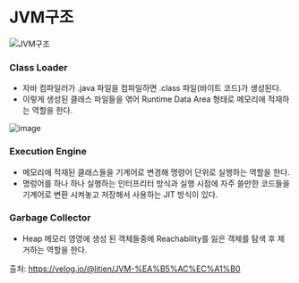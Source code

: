 # JVM구조
![JVM구조](https://user-images.githubusercontent.com/24876345/104185236-0dc80680-5458-11eb-8847-6701db69b9b8.png)

### Class Loader
* 자바 컴파일러가 .java 파일을 컴파일하면 .class 파일(바이트 코드)가 생성된다. 
* 이렇게 생성된 클래스 파일들을 엮어 Runtime Data Area 형태로 메모리에 적재하는 역할을 한다.

![image](https://user-images.githubusercontent.com/24876345/104185787-cdb55380-5458-11eb-99ac-1f86cfc670c6.png)

### Execution Engine
* 메모리에 적재된 클래스들을 기계어로 변경해 명령어 단위로 실행하는 역할을 한다.
* 명렁어를 하나 하나 실행하는 인터프리터 방식과 실행 시점에 자주 쓸만한 코드들을 기계어로 변환 시켜놓고 저장해서 사용하는 JIT 방식이 있다.

### Garbage Collector
* Heap 메모리 영영에 생성 된 객체들중에 Reachability를 잃은 객체를 탐색 후 제거하는 역할을 한다.

출처: https://velog.io/@litien/JVM-%EA%B5%AC%EC%A1%B0
